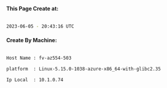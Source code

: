 
   
#### This Page Create at:

```bash

2023-06-05 - 20:43:16 UTC

```

#### Create By Machine:

```bash

Host Name : fv-az554-503

platform  : Linux-5.15.0-1038-azure-x86_64-with-glibc2.35

Ip Local  : 10.1.0.74

```

